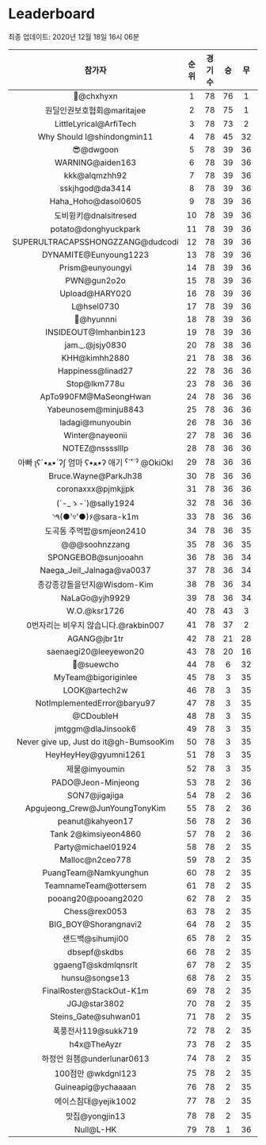 # Leaderboard
최종 업데이트: 2020년 12월 18일 16시 06분




| 참가자 | 순위 | 경기수 | 승 | 무 | 패 | 승점 |
|:---:|:---:|:---:|:---:|:---:|:---:|:---:|
| 👑@chxhyxn | 1 | 78 | 76 | 1 | 1 | 229 |
| 원딜인권보호협회@maritajee | 2 | 78 | 75 | 1 | 2 | 226 |
| LittleLyrical@ArfiTech | 3 | 78 | 73 | 2 | 3 | 221 |
| Why Should I@shindongmin11 | 4 | 78 | 45 | 32 | 1 | 167 |
| 😎@dwgoon | 5 | 78 | 39 | 36 | 3 | 153 |
| WARNING@aiden163 | 6 | 78 | 39 | 36 | 3 | 153 |
| kkk@alqmzhh92 | 7 | 78 | 39 | 36 | 3 | 153 |
| sskjhgod@da3414 | 8 | 78 | 39 | 36 | 3 | 153 |
| Haha_Hoho@dasol0605 | 9 | 78 | 39 | 36 | 3 | 153 |
| 도비윙키@dnalsitresed | 10 | 78 | 39 | 36 | 3 | 153 |
| potato@donghyuckpark | 11 | 78 | 39 | 36 | 3 | 153 |
| SUPERULTRACAPSSHONGZZANG@dudcodi | 12 | 78 | 39 | 36 | 3 | 153 |
| DYNAMITE@Eunyoung1223 | 13 | 78 | 39 | 36 | 3 | 153 |
| Prism@eunyoungyi | 14 | 78 | 39 | 36 | 3 | 153 |
| PWN@gun2o2o | 15 | 78 | 39 | 36 | 3 | 153 |
| Upload@HARY020 | 16 | 78 | 39 | 36 | 3 | 153 |
| L@hsel0730 | 17 | 78 | 39 | 36 | 3 | 153 |
| 🐻@hyunnni | 18 | 78 | 39 | 36 | 3 | 153 |
| INSIDEOUT@Imhanbin123 | 19 | 78 | 39 | 36 | 3 | 153 |
| jam._.@jsjy0830 | 20 | 78 | 38 | 36 | 4 | 150 |
| KHH@kimhh2880 | 21 | 78 | 38 | 36 | 4 | 150 |
| Happiness@linad27 | 22 | 78 | 36 | 36 | 6 | 144 |
| Stop@lkm778u | 23 | 78 | 36 | 36 | 6 | 144 |
| ApTo990FM@MaSeongHwan | 24 | 78 | 36 | 36 | 6 | 144 |
| Yabeunosem@minju8843 | 25 | 78 | 36 | 36 | 6 | 144 |
| ladagi@munyoubin | 26 | 78 | 36 | 36 | 6 | 144 |
| Winter@nayeonii | 27 | 78 | 36 | 36 | 6 | 144 |
| NOTEZ@nsssslllp | 28 | 78 | 36 | 36 | 6 | 144 |
|  아빠  ʅʕ´•ﻌ•`ʔʃ  엄마 ʕ•ﻌ•ʔ 애기 ˁ˙˟˙ˀ @OkiOkl | 29 | 78 | 36 | 36 | 6 | 144 |
| Bruce.Wayne@ParkJh38 | 30 | 78 | 36 | 36 | 6 | 144 |
| coronaxxx@pjmkjjpk | 31 | 78 | 36 | 36 | 6 | 144 |
| (´-_ゝ-`)@sally1924 | 32 | 78 | 36 | 36 | 6 | 144 |
| ◝٩(●'▿'●)۶@sara-k1m | 33 | 78 | 36 | 36 | 6 | 144 |
| 도곡동 주먹밥@smjeon2410 | 34 | 78 | 36 | 35 | 7 | 143 |
| @@@soohnzzang | 35 | 78 | 36 | 35 | 7 | 143 |
| SPONGEBOB@sunjooahn | 36 | 78 | 36 | 34 | 8 | 142 |
| Naega_Jeil_Jalnaga@va0037 | 37 | 78 | 36 | 34 | 8 | 142 |
| 종강종강돌을던지@Wisdom-Kim | 38 | 78 | 36 | 34 | 8 | 142 |
| NaLaGo@yjh9929 | 39 | 78 | 36 | 34 | 8 | 142 |
| W.O.@ksr1726 | 40 | 78 | 43 | 3 | 32 | 132 |
| 0번자리는 비우지 않습니다.@rakbin007 | 41 | 78 | 37 | 2 | 39 | 113 |
| AGANG@jbr1tr | 42 | 78 | 21 | 28 | 29 | 91 |
| saenaegi20@leeyewon20 | 43 | 78 | 20 | 16 | 42 | 76 |
| 👏@suewcho | 44 | 78 | 6 | 32 | 40 | 50 |
| MyTeam@bigoriginlee | 45 | 78 | 3 | 35 | 40 | 44 |
| LOOK@artech2w | 46 | 78 | 3 | 35 | 40 | 44 |
| NotImplementedError@baryu97 | 47 | 78 | 3 | 35 | 40 | 44 |
| @CDoubleH | 48 | 78 | 3 | 35 | 40 | 44 |
| jmtggm@dlaJinsook6 | 49 | 78 | 3 | 35 | 40 | 44 |
| Never give up, Just do it@gh-BumsooKim | 50 | 78 | 3 | 35 | 40 | 44 |
| HeyHeyHey@gyumni1261 | 51 | 78 | 3 | 35 | 40 | 44 |
| 제물@imyoumin | 52 | 78 | 3 | 35 | 40 | 44 |
| PADO@Jeon-Minjeong | 53 | 78 | 2 | 36 | 40 | 42 |
| SON7@jigajiga | 54 | 78 | 2 | 36 | 40 | 42 |
| Apgujeong_Crew@JunYoungTonyKim | 55 | 78 | 2 | 36 | 40 | 42 |
| peanut@kahyeon17 | 56 | 78 | 2 | 36 | 40 | 42 |
| Tank 2@kimsiyeon4860 | 57 | 78 | 2 | 36 | 40 | 42 |
| Party@michael01924 | 58 | 78 | 2 | 35 | 41 | 41 |
| Malloc@n2ceo778 | 59 | 78 | 2 | 35 | 41 | 41 |
| PuangTeam@Namkyunghun | 60 | 78 | 2 | 35 | 41 | 41 |
| TeamnameTeam@ottersem | 61 | 78 | 2 | 35 | 41 | 41 |
| pooang20@pooang2020 | 62 | 78 | 2 | 35 | 41 | 41 |
| Chess@rex0053 | 63 | 78 | 2 | 35 | 41 | 41 |
| BIG_BOY@Shorangnavi2 | 64 | 78 | 2 | 35 | 41 | 41 |
| 샌드백@sihumji00 | 65 | 78 | 2 | 35 | 41 | 41 |
| dbsepf@skdbs | 66 | 78 | 2 | 35 | 41 | 41 |
| ggaengT@skdmlqnsrlt | 67 | 78 | 2 | 35 | 41 | 41 |
| hunsu@songse13 | 68 | 78 | 2 | 35 | 41 | 41 |
| FinalRoster@StackOut-K1m | 69 | 78 | 2 | 35 | 41 | 41 |
| JGJ@star3802 | 70 | 78 | 2 | 35 | 41 | 41 |
| Steins_Gate@suhwan01 | 71 | 78 | 2 | 35 | 41 | 41 |
| 폭풍전사119@sukk719 | 72 | 78 | 2 | 35 | 41 | 41 |
| h4x@TheAyzr | 73 | 78 | 2 | 35 | 41 | 41 |
| 하정언 원챔@underlunar0613 | 74 | 78 | 2 | 35 | 41 | 41 |
| 100점만 @wkdgnl123 | 75 | 78 | 2 | 35 | 41 | 41 |
| Guineapig@ychaaaan | 76 | 78 | 2 | 35 | 41 | 41 |
| 에이스침대@yejik1002 | 77 | 78 | 2 | 35 | 41 | 41 |
| 맛집@yongjin13 | 78 | 78 | 2 | 35 | 41 | 41 |
| Null@L-HK | 79 | 78 | 1 | 36 | 41 | 39 |